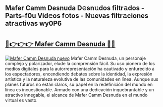 ## Mafer Camm Desnuda D𝚎sn𝚞dos filtr𝚊dos - Parts-f0u Vid𝚎os f𝚘tos - N𝚞evas filtr𝚊ciones atr𝚊ctivas wy0P6

# <h2><a href="http://mbden1e.tromn.icu/?c=Mafer+Camm+Desnuda">🔗👉👉👉 Mafer Camm Desnuda 🔗🔗</a></h2>

[![Mafer Camm Desnuda nuevo](https://i.imgur.com/pEAQMta.gif)](http://mbden1e.tromn.icu/?c=Mafer+Camm+Desnuda)
Mafer Camm Desnuda, un personaje complejo y polarizador, elude la comprensión fácil. Su uso pionero de los medios digitales para la autorrepresentación ha cautivado y enfurecido a los espectadores, encendiendo debates sobre la identidad, la expresión artística y la naturaleza evolutiva de las comunidades en línea. Aunque sus planes futuros no están claros, su papel en la redefinición del mundo en línea es incuestionable. Armado con una dedicación inquebrantable y un atractivo innegable, el alcance de Mafer Camm Desnuda en el mundo virtual es vasto.
